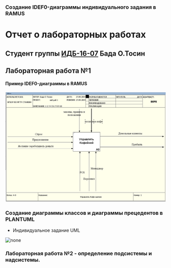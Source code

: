 ### Создание IDEF0-диаграммы индивидуального задания в RAMUS
# Отчет о лабораторных работах
## Студент группы [ИДБ-16-07](https://github.com/stankin/design-2018/wiki/list-idb-16-07) Бада О.Тосин
## Лабораторная работа №1
#### Пример IDEF0-диаграммы в RAMUS
![Name](https://raw.githubusercontent.com/tosin1307/Tosin1307.github.io/master/IDEF0%20.PNG)
### Создание диаграммы классов и диаграммы прецедентов в PLANTUML
* Индивидуальное задание UML <br>

![none](http://www.plantuml.com/plantuml/png/JOz1IWCn68NNpIb-kbBe8MezW0KNBYNC13iqdKWonOK8hRXhmRsR8bvW54T7XzOhlFz6FXW4Du5yVEyZ6QVAncgvy2RDY_BQHhkGpDkKvDOC9ZQRNyMmBFFJu4EKYrbHEJCuYJ7Sz6JYgL0CCNVnFxepVMM87HfTwHe7x56Z6ufDCcLTfcVd1ZjTeSMhRj3fzX8l-26eySRhezxhLl24WpwWmHVtFEK8pw14kXu9k2TzHyV-1newBPeHFjdu9jhhXj9ViwLM7_Djio9taXKnyywCNPdp_xy0)


### Лабораторная работа №2 - определение подсистемы и надсистемы.

